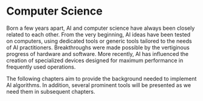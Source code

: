 # Computer Science

Born a few years apart, AI and computer science have always been closely related to each other. From the very beginning, AI ideas have been tested on computers, using dedicated tools or generic tools tailored to the needs of AI practitioners. Breakthroughs were made possible by the vertiginous progress of hardware and software. More recently, AI has influenced the creation of specialized devices designed for maximum performance in frequently used operations.

The following chapters aim to provide the background needed to implement AI algorithms. In addition, several prominent tools will be presented as we need them in subsequent chapters.

```{tableofcontents}
```
